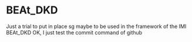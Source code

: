 # BEAt_DKD
Just a trial to put in place sg maybe to be used in the framework of the IMI BEAt_DKD
OK, I just test the commit command of github
